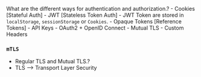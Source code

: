 What are the different ways for authentication and authorization.?
	- Cookies [Stateful Auth]
	- JWT [Stateless Token Auth]
		- JWT Token are stored in `localStorage`, `sessionStorage` or `Cookies`.
	- Opaque Tokens [Reference Tokens]
	- API Keys
	- OAuth2 + OpenID Connect
	- Mutual TLS
	- Custom Headers

### `mTLS`
- Regular TLS and Mutual TLS.?
- TLS --> Transport Layer Security